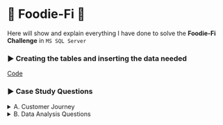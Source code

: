 # :avocado: Foodie-Fi :avocado:

Here will show and explain everything I have done to solve the **Foodie-Fi Challenge** in `MS SQL Server`

### :arrow_forward: Creating the tables and inserting the data needed

[Code](https://github.com/kleamertiri/8-Week-SQL-Challenge/blob/main/%233%20-%20Foodie-Fi/SQL%20Syntax/Tables.sql)

### :arrow_forward: Case Study Questions
<details>
<summary>A. Customer Journey</summary>
<hr/>
Based off the 8 sample customers provided in the sample from the subscriptions table, write a brief description about each customer’s onboarding journey.


```sql
WITH CTE_customer_description AS (
		SELECT customer_id, plan_name, start_date, price
		FROM subscriptions AS s
		INNER JOIN plans AS p
		ON s.plan_id = p.plan_id
		WHERE customer_id IN (1, 2, 11, 13, 15, 16, 18, 19)
)

SELECT *
FROM CTE_customer_description
-- Selecting each customer one by one
WHERE customer_id = *
```

`Customer #1`


![image](https://github.com/kleamertiri/8-Week-SQL-Challenge/assets/105167291/8c636ba8-0f20-4e3f-8fe6-5c8427041268)

*Customer #1* started the free trial on 01-08-2020 and after it ended (7 days) upgraded to the basic monthly plan which costs $9.90

<hr/>

`Customer #2`

![image](https://github.com/kleamertiri/8-Week-SQL-Challenge/assets/105167291/2920caa2-b29c-4f74-ae23-7db4f2ae8de7)

*Customer #2* strated the free trial on 20-09-2020 and upgraded to the pro annual plan which costs $199.00

<hr/>

`Customer #11`

![image](https://github.com/kleamertiri/8-Week-SQL-Challenge/assets/105167291/11b7f268-2180-4452-8159-8c1207ab3e30)

*Customer #11* strated the free trial on 19-11-2020 and then removed the subsription

<hr/>

`Customer #13`

![image](https://github.com/kleamertiri/8-Week-SQL-Challenge/assets/105167291/1392eb1c-b2d2-405c-98f5-bb213c8ab20e)


*Customer #13* strated the free trial on 15-12-2020. Firstly, upgraded to the basic monthly plan which costs $9.90 on 22-12-2020, and after that
upgraded to the pro monthly plan which costs $19.90 on 29-03-2021

<hr/>

`Customer #15`

![image](https://github.com/kleamertiri/8-Week-SQL-Challenge/assets/105167291/f48f6c08-a670-4e4d-a53a-7f1f5ab7dad9)


*Customer #15* strated the free trial on 17-03-2020. Firstly, upgraded to the pro monthly plan which costs $19.90 on 24-03-2020, and after that
removed the subscription on 29-04-2020

<hr/>

`Customer #16`

![image](https://github.com/kleamertiri/8-Week-SQL-Challenge/assets/105167291/81ff0080-ba0b-4432-9c1f-45baefd9224c)


*Customer #16* strated the free trial on 31-05-2020. Firstly, upgraded to the basic monthly plan which costs $9.90 on 07-06-2020, and after that
upgraded to the pro annual plan which costs $199.00

<hr/>

`Customer #18` <br/>

![image](https://github.com/kleamertiri/8-Week-SQL-Challenge/assets/105167291/0af58c3c-1829-4e9e-b49a-4dd92736c00e)


*Customer #18* strated the free trial on 06-07-2020 and then upgraded to the pro monthly plan on 13-07-2020 which costs $19.90

<hr/>

`Customer #19`

![image](https://github.com/kleamertiri/8-Week-SQL-Challenge/assets/105167291/55d50058-a501-494b-b3c4-6f4c205ecd65)


*Customer #19* strated the free trial on 22-06-2020. Firstly, upgraded to the pro monthly plan which costs $19.90 on 29-06-2020, and after that
upgraded to the pro annual plan which costs $199.00 on 29-08-2020
</details>

<details>
<summary>B. Data Analysis Questions</summary>

1- How many customers has Foodie-Fi ever had?
```sql
SELECT COUNT(DISTINCT customer_id) AS total_customers
FROM subscriptions AS s
INNER JOIN plans AS p
ON s.plan_id = p.plan_id
WHERE plan_name != 'churn';
```

![image](https://github.com/kleamertiri/8-Week-SQL-Challenge/assets/105167291/f00b070c-7924-45a8-9e2c-b40b1862950e)


- There is a total of 1000 customers who has tried and purchased Foodie-Fi

<hr/>

2- What is the monthly distribution of trial plan start_date values for our dataset - use the start of the month as the group by value

```sql
SELECT 
	MONTH(s.start_date) AS month_nr, 
	DATENAME(MONTH, start_date) AS month, 
	COUNT(p.plan_name) AS trial_total
FROM subscriptions AS s
INNER JOIN plans AS p
ON s.plan_id = p.plan_id
WHERE p.plan_name = 'trial'
GROUP BY MONTH(s.start_date), DATENAME(MONTH, start_date)
ORDER BY trial_total;
```

![image](https://github.com/kleamertiri/8-Week-SQL-Challenge/assets/105167291/ee9e8097-99c0-4c34-bde2-c10f7e71056d)


- In **_March_**, there has been the largest number of people who signed up for the trial run, while in **_February_** it has been the lowest.

<hr/>

3- What plan start_date values occur after the year 2020 for our dataset? Show the breakdown by count of events for each plan_name

```sql
SELECT 
	YEAR(s.start_date) AS year, 
	CONCAT(UPPER(LEFT(p.plan_name, 1)), LOWER(RIGHT(p.plan_name, LEN(p.plan_name) - 1))) AS plan_name , 
	COUNT(customer_id) AS count_plans
FROM subscriptions AS s
INNER JOIN plans AS p
ON s.plan_id = p.plan_id
WHERE YEAR(s.start_date) > 2020
GROUP BY p.plan_name, YEAR(s.start_date)
ORDER BY count_plans;
```

![image](https://github.com/kleamertiri/8-Week-SQL-Challenge/assets/105167291/0a655399-2573-4d57-acb1-c66998a5ba3e)

- In 2021, there are not new customers since there is not any `Trial` plan. There is an increase in subscribers for the `Pro monthly` and
  `Pro annual` plan. Also, there is a huge loss of subscribers, since 71 have ended their subscription.

</details>
